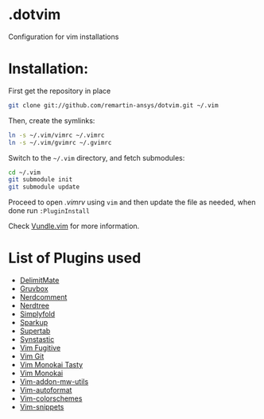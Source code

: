 # .dotvim

Configuration for vim installations

# Installation:

First get the repository in place

```bash
git clone git://github.com/remartin-ansys/dotvim.git ~/.vim
```

Then, create the symlinks:

```bash
ln -s ~/.vim/vimrc ~/.vimrc
ln -s ~/.vim/gvimrc ~/.gvimrc
```

Switch to the `~/.vim` directory, and fetch submodules:

```bash
cd ~/.vim
git submodule init
git submodule update
```

Proceed to open *.vimrv* using `vim` and then update the file as needed, when done run `:PluginInstall`

Check [Vundle.vim](https://github.com/VundleVim/Vundle.vim) for more information.

# List of Plugins used

 - [DelimitMate](https://github.com/Raimondi/delimitMate)
 - [Gruvbox](https://github.com/morhetz/gruvbox)
 - [Nerdcomment](https://github.com/preservim/nerdcommenter)
 - [Nerdtree](https://github.com/preservim/nerdtree)
 - [Simplyfold](https://github.com/tmhedberg/simpylfold)
 - [Sparkup](https://github.com/rstacruz/sparkup)
 - [Supertab](https://github.com/ervandew/supertab)
 - [Synstastic](https://github.com/vim-syntastic/syntastic)
 - [Vim Fugitive](https://github.com/tpope/vim-fugitive)
 - [Vim Git](https://github.com/tpope/vim-git)
 - [Vim Monokai Tasty](https://github.com/patstockwell/vim-monokai-tasty)
 - [Vim Monokai](https://github.com/ku1ik/vim-monokai)
 - [Vim-addon-mw-utils](https://github.com/MarcWeber/vim-addon-mw-utils)
 - [Vim-autoformat](https://github.com/vim-autoformat/vim-autoformat)
 - [Vim-colorschemes](https://github.com/flazz/vim-colorschemes)
 - [Vim-snippets](https://github.com/honza/vim-snippets)
